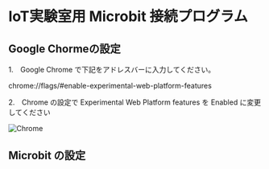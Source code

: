 # IoT実験室用 Microbit 接続プログラム

## Google Chormeの設定

1.　Google Chrome で下記をアドレスバーに入力してください。

chrome://flags/#enable-experimental-web-platform-features

2.　Chrome の設定で Experimental Web Platform features を Enabled に変更してください

![Chrome](https://github.com/timelessedu/iot-lab/figs/chrome.png)


## Microbit の設定
